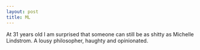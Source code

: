 ```yaml
---
layout: post
title: ML
---
```


At 31 years old I am surprised that someone can still be as shitty as Michelle Lindstrom. A lousy philosopher, haughty and opinionated.
